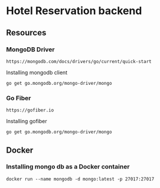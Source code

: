 # Hotel Reservation backend

## Resources
### MongoDB Driver
``` 
https://mongodb.com/docs/drivers/go/current/quick-start
```

Installing mongodb client
```
go get go.mongodb.org/mongo-driver/mongo
```
            

### Go Fiber
```
https://gofiber.io
```

Installing gofiber
```
go get go.mongodb.org/mongo-driver/mongo
```

## Docker
### Installing mongo db as a Docker container
```
docker run --name mongodb -d mongo:latest -p 27017:27017
```
